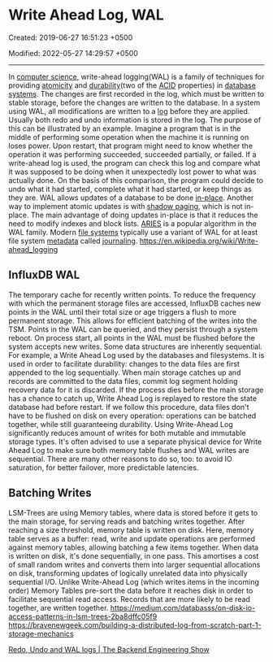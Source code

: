 # Write Ahead Log, WAL

Created: 2019-06-27 16:51:23 +0500

Modified: 2022-05-27 14:29:57 +0500

---

In [computer science](https://en.wikipedia.org/wiki/Computer_science), write-ahead logging(WAL) is a family of techniques for providing [atomicity](https://en.wikipedia.org/wiki/Atomic_(computer_science)) and [durability](https://en.wikipedia.org/wiki/Durability_(database_systems))(two of the [ACID](https://en.wikipedia.org/wiki/ACID) properties) in [database systems](https://en.wikipedia.org/wiki/Database_system). The changes are first recorded in the log, which must be written to stable storage, before the changes are written to the database.
In a system using WAL, all modifications are written to a [log](https://en.wikipedia.org/wiki/Database_log) before they are applied. Usually both redo and undo information is stored in the log.
The purpose of this can be illustrated by an example. Imagine a program that is in the middle of performing some operation when the machine it is running on loses power. Upon restart, that program might need to know whether the operation it was performing succeeded, succeeded partially, or failed. If a write-ahead log is used, the program can check this log and compare what it was supposed to be doing when it unexpectedly lost power to what was actually done. On the basis of this comparison, the program could decide to undo what it had started, complete what it had started, or keep things as they are.
WAL allows updates of a database to be done [in-place](https://en.wikipedia.org/wiki/In-place_algorithm). Another way to implement atomic updates is with [shadow paging](https://en.wikipedia.org/wiki/Shadow_paging), which is not in-place. The main advantage of doing updates in-place is that it reduces the need to modify indexes and block lists.
[ARIES](https://en.wikipedia.org/wiki/Algorithms_for_Recovery_and_Isolation_Exploiting_Semantics) is a popular algorithm in the WAL family.
Modern [file systems](https://en.wikipedia.org/wiki/File_system) typically use a variant of WAL for at least file system [metadata](https://en.wikipedia.org/wiki/Metadata) called [journaling](https://en.wikipedia.org/wiki/Journaling_file_system).
<https://en.wikipedia.org/wiki/Write-ahead_logging>

## InfluxDB WAL

The temporary cache for recently written points. To reduce the frequency with which the permanent storage files are accessed, InfluxDB caches new points in the WAL until their total size or age triggers a flush to more permanent storage. This allows for efficient batching of the writes into the TSM.
Points in the WAL can be queried, and they persist through a system reboot. On process start, all points in the WAL must be flushed before the system accepts new writes.
Some data structures are inherently sequential. For example, a Write Ahead Log used by the databases and filesystems. It is used in order to facilitate durability: changes to the data files are first appended to the log sequentially.
When main storage catches up and records are committed to the data files, commit log segment holding recovery data for it is discarded. If the process dies before the main storage has a chance to catch up, Write Ahead Log is replayed to restore the state database had before restart. If we follow this procedure, data files don't have to be flushed on disk on every operation: operations can be batched together, while still guaranteeing durability. Using Write-Ahead Log significantly reduces amount of writes for both mutable and immutable storage types.
It's often advised to use a separate physical device for Write Ahead Log to make sure both memory table flushes and WAL writes are sequential. There are many other reasons to do so, too: to avoid IO saturation, for better failover, more predictable latencies.

## Batching Writes

LSM-Trees are using Memory tables, where data is stored before it gets to the main storage, for serving reads and batching writes together. After reaching a size threshold, memory table is written on disk.
Here, memory table serves as a buffer: read, write and update operations are performed against memory tables, allowing batching a few items together. When data is written on disk, it's done sequentially, in one pass. This amortises a cost of small random writes and converts them into larger sequential allocations on disk, transforming updates of logically unrelated data into physically sequential I/O.
Unlike Write-Ahead Log (which writes items in the incoming order) Memory Tables pre-sort the data before it reaches disk in order to facilitate sequential read access. Records that are more likely to be read together, are written together.
<https://medium.com/databasss/on-disk-io-access-patterns-in-lsm-trees-2ba8dffc05f9>
<https://bravenewgeek.com/building-a-distributed-log-from-scratch-part-1-storage-mechanics>

[Redo, Undo and WAL logs | The Backend Engineering Show](https://youtu.be/uHvR7nOu5m4)
